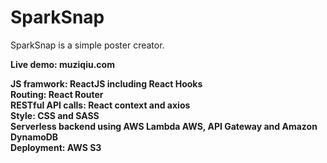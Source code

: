# SparkSnap
SparkSnap is a simple poster creator.</br>

<strong>Live demo: muziqiu.com</br><strong>

JS framwork: ReactJS including React Hooks</br>
Routing: React Router</br>
RESTful API calls: React context and axios</br>
Style: CSS and SASS</br>
Serverless backend using AWS Lambda AWS, API Gateway and Amazon DynamoDB</br>
Deployment: AWS S3</br>
